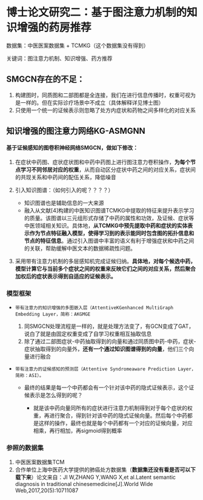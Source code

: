 # 博士论文研究二：基于图注意力机制的知识增强的药房推荐

数据集：中医医案数据集 + TCMKG（这个数据集没有得到）

关键词：图注意力机制、知识增强、药方推荐

## SMGCN存在的不足：

1. 构建图时，同质图和二部图都是全连接，我们在进行信息传播时，权重可视为是一样的。但在实际诊疗场景中不成立（具体解释详见博士图）
2. 只使用一个统一的证候表示则忽略了处方内症状和药物之间多样化的对应关系

## 知识增强的图注意力网络KG-ASMGNN

#### 基于证候感知的图卷积神经网络SMGCN，做如下修改：

1. 在症状中药图、症状症状图和中药中药图上进行图注意力卷积操作，**为每个节点学习不同邻居对应的权重**，从而自动区分症状中药之间的对应关系，症状间的共现关系和中药间的配伍关系，降低噪音
2. 引入知识图谱：（如何引入的呢？？？？）

   - 知识图谱也是辅助信息的一大来源  
   - 融入从文献[4]构建的中医知识图谱TCMKG中提取的特征来提升表示学习的质量。该图谱以三元组形式存储了中药的属性和功效，及证候、症状等中医领域相关知识。具体地，**从TCMKG中预先提取中药和症状的实体表示作为节点特征融入模型，使得学习到的表示能同时包含图的拓扑信息和节点的特征信息**。通过引入图谱中丰富的语义有利于增强症状和中药之间的关联，帮助缓解中医文本的数据稀疏性问题。
3. 采用带有注意力机制的多层感知机完成证候归纳。**具体地，对每个候选中药，模型计算它与当前多个症状之间的权重来反映它们之间的对应关系，然后聚合加权后的症状表示得到自适应的证候表示。**

### 模型框架

- `带有注意力的知识增强的多图嵌入层（AttentiveKGenhanced MultiGraph Embedding Layer，简称：AKGMGE`

  1. 同SMGCN处理流程是一样的，就是处理方法变了，有GCN变成了GAT，说白了就是由固定权重变成了自学习权重相互抽取信息
  2. 除了通过二部图症状-中药抽取得到的向量和通过同质图中药-中药，症状-症状抽取得到的向量外，**还有一个通过知识图谱得到的向量**，他们三个向量进行融合

- `带有注意力的证候感知的预测层（Attentive Syndromeaware Prediction Layer，简称：ASI）。`

  - 最终的结果是每一个中药都会有一个针对该中药的隐式证候表示，这个证候表示是怎么得到的呢？

    - 就是该中药向量同所有的症状进行注意力机制得到对于每个症状的权重，再进行聚合，得到针对该中药的隐式证候向量。然后每个中药都是这样的操作，最终也就是每个中药都有一个对应的证候向量，对应相乘，再行相加，再sigmoid得到概率

### 参照的数据集

1. 中医医案数据集TCM
2. 合作单位上海中医药大学提供的肺癌处方数据集（**数据集还没有看是否可以下载下来**）论文来自：JI W,ZHANG Y,WANG X,et al.Latent semantic diagnosis in traditional chinesemedicine[J].World Wide Web,2017,20(5):10711087

